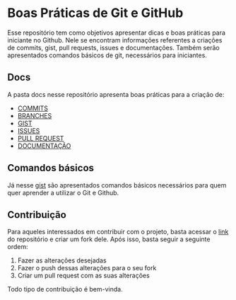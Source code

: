 # Boas Práticas de Git e GitHub

Esse repositório tem como objetivos apresentar dicas e boas práticas para iniciante no Github. Nele se encontram informações referentes a criações de commits, gist, pull requests, issues e documentações. Também serão apresentados comandos básicos de git, necessários para iniciantes.

## Docs
A pasta docs nesse repositório apresenta boas práticas para a criação de:
- [COMMITS](https://github.com/LucasC-Soares/Boas_Praticas_de_Git_e_GitHub/blob/main/docs/commits.md)
- [BRANCHES](https://github.com/LucasC-Soares/Boas_Praticas_de_Git_e_GitHub/blob/main/docs/branches.md)
- [GIST](https://github.com/LucasC-Soares/Boas_Praticas_de_Git_e_GitHub/blob/main/docs/gist.md)
- [ISSUES](https://github.com/LucasC-Soares/Boas_Praticas_de_Git_e_GitHub/blob/main/docs/issues.md)
- [PULL REQUEST](https://github.com/LucasC-Soares/Boas_Praticas_de_Git_e_GitHub/blob/main/docs/pull_requests.md)
- [DOCUMENTAÇÃO](https://github.com/LucasC-Soares/Boas_Praticas_de_Git_e_GitHub/blob/main/docs/documentacao.md)

## Comandos básicos
Já nesse [gist](https://gist.github.com/LucasC-Soares/3df16132beb390485a271ad37ef8ccee) são apresentados comandos básicos necessários para quem quer aprender a utilizar o Git e Github.

## Contribuição
Para aqueles interessados em contribuir com o projeto, basta acessar o [link](https://github.com/LucasC-Soares/Boas_Praticas_de_Git_e_GitHub) do repositório e criar um fork dele. Após isso, basta seguir a seguinte ordem:
1. Fazer as alterações desejadas
2. Fazer o push dessas alterações para o seu fork
3. Criar um pull request com as suas alterações

Todo tipo de contribuição é bem-vinda.
